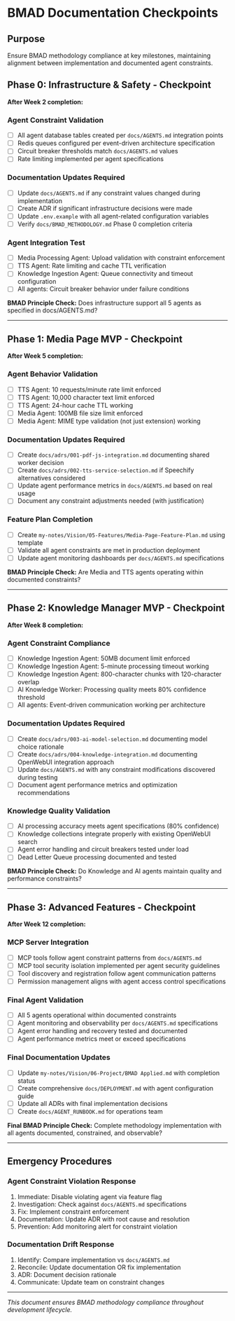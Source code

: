 # BMAD Documentation Checkpoints

## Purpose
Ensure BMAD methodology compliance at key milestones, maintaining alignment between implementation and documented agent constraints.

## Phase 0: Infrastructure & Safety - Checkpoint
**After Week 2 completion:**

### Agent Constraint Validation
- [ ] All agent database tables created per `docs/AGENTS.md` integration points
- [ ] Redis queues configured per event-driven architecture specification
- [ ] Circuit breaker thresholds match `docs/AGENTS.md` values
- [ ] Rate limiting implemented per agent specifications

### Documentation Updates Required
- [ ] Update `docs/AGENTS.md` if any constraint values changed during implementation
- [ ] Create ADR if significant infrastructure decisions were made
- [ ] Update `.env.example` with all agent-related configuration variables
- [ ] Verify `docs/BMAD_METHODOLOGY.md` Phase 0 completion criteria

### Agent Integration Test
- [ ] Media Processing Agent: Upload validation with constraint enforcement
- [ ] TTS Agent: Rate limiting and cache TTL verification
- [ ] Knowledge Ingestion Agent: Queue connectivity and timeout configuration
- [ ] All agents: Circuit breaker behavior under failure conditions

**BMAD Principle Check:** Does infrastructure support all 5 agents as specified in docs/AGENTS.md?

---

## Phase 1: Media Page MVP - Checkpoint  
**After Week 5 completion:**

### Agent Behavior Validation
- [ ] TTS Agent: 10 requests/minute rate limit enforced
- [ ] TTS Agent: 10,000 character text limit enforced  
- [ ] TTS Agent: 24-hour cache TTL working
- [ ] Media Agent: 100MB file size limit enforced
- [ ] Media Agent: MIME type validation (not just extension) working

### Documentation Updates Required
- [ ] Create `docs/adrs/001-pdf-js-integration.md` documenting shared worker decision
- [ ] Create `docs/adrs/002-tts-service-selection.md` if Speechify alternatives considered
- [ ] Update agent performance metrics in `docs/AGENTS.md` based on real usage
- [ ] Document any constraint adjustments needed (with justification)

### Feature Plan Completion
- [ ] Create `my-notes/Vision/05-Features/Media-Page-Feature-Plan.md` using template
- [ ] Validate all agent constraints are met in production deployment
- [ ] Update agent monitoring dashboards per `docs/AGENTS.md` specifications

**BMAD Principle Check:** Are Media and TTS agents operating within documented constraints?

---

## Phase 2: Knowledge Manager MVP - Checkpoint
**After Week 8 completion:**

### Agent Constraint Compliance
- [ ] Knowledge Ingestion Agent: 50MB document limit enforced
- [ ] Knowledge Ingestion Agent: 5-minute processing timeout working
- [ ] Knowledge Ingestion Agent: 800-character chunks with 120-character overlap
- [ ] AI Knowledge Worker: Processing quality meets 80% confidence threshold
- [ ] All agents: Event-driven communication working per architecture

### Documentation Updates Required  
- [ ] Create `docs/adrs/003-ai-model-selection.md` documenting model choice rationale
- [ ] Create `docs/adrs/004-knowledge-integration.md` documenting OpenWebUI integration approach
- [ ] Update `docs/AGENTS.md` with any constraint modifications discovered during testing
- [ ] Document agent performance metrics and optimization recommendations

### Knowledge Quality Validation
- [ ] AI processing accuracy meets agent specifications (80% confidence)
- [ ] Knowledge collections integrate properly with existing OpenWebUI search
- [ ] Agent error handling and circuit breakers tested under load
- [ ] Dead Letter Queue processing documented and tested

**BMAD Principle Check:** Do Knowledge and AI agents maintain quality and performance constraints?

---

## Phase 3: Advanced Features - Checkpoint
**After Week 12 completion:**

### MCP Server Integration
- [ ] MCP tools follow agent constraint patterns from `docs/AGENTS.md`
- [ ] MCP tool security isolation implemented per agent security guidelines
- [ ] Tool discovery and registration follow agent communication patterns
- [ ] Permission management aligns with agent access control specifications

### Final Agent Validation
- [ ] All 5 agents operational within documented constraints
- [ ] Agent monitoring and observability per `docs/AGENTS.md` specifications
- [ ] Agent error handling and recovery tested and documented
- [ ] Agent performance metrics meet or exceed specifications

### Final Documentation Updates
- [ ] Update `my-notes/Vision/06-Project/BMAD Applied.md` with completion status
- [ ] Create comprehensive `docs/DEPLOYMENT.md` with agent configuration guide
- [ ] Update all ADRs with final implementation decisions
- [ ] Create `docs/AGENT_RUNBOOK.md` for operations team

**Final BMAD Principle Check:** Complete methodology implementation with all agents documented, constrained, and observable?

---

## Emergency Procedures

### Agent Constraint Violation Response
1. Immediate: Disable violating agent via feature flag
2. Investigation: Check against `docs/AGENTS.md` specifications  
3. Fix: Implement constraint enforcement
4. Documentation: Update ADR with root cause and resolution
5. Prevention: Add monitoring alert for constraint violation

### Documentation Drift Response  
1. Identify: Compare implementation vs `docs/AGENTS.md`
2. Reconcile: Update documentation OR fix implementation
3. ADR: Document decision rationale
4. Communicate: Update team on constraint changes

---

*This document ensures BMAD methodology compliance throughout development lifecycle.*